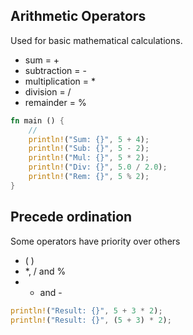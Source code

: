 ## Arithmetic Operators

Used for basic mathematical calculations.

- sum = +
- subtraction = -
- multiplication = *
- division = /
- remainder = %

```rust
fn main () {
    //
    println!("Sum: {}", 5 + 4);
    println!("Sub: {}", 5 - 2);
    println!("Mul: {}", 5 * 2);
    println!("Div: {}", 5.0 / 2.0);
    println!("Rem: {}", 5 % 2);
}
```

## Precede ordination

Some operators have priority over others

- ( )
- *, / and %
- + and -

```rust
println!("Result: {}", 5 + 3 * 2);
println!("Result: {}", (5 + 3) * 2);
```

